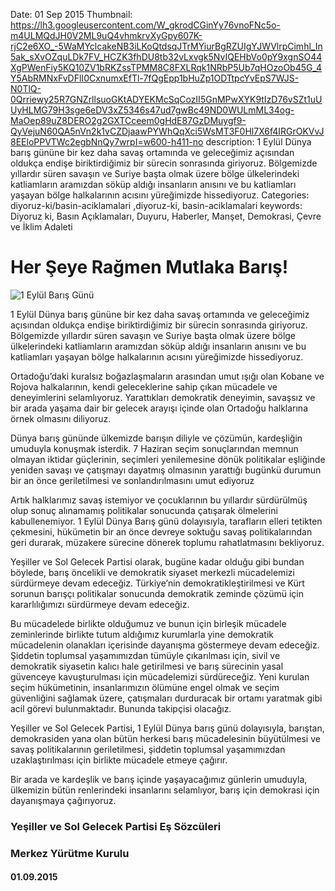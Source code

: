 Date: 01 Sep 2015
Thumbnail: https://lh3.googleusercontent.com/W_gkrodCGinYy76vnoFNc5o-m4ULMQdJH0V2ML9uQ4vhmkrvXyGpy607K-rjC2e6XO_-5WaMYclcakeNB3iLKoQtdsqJTrMYiurBgRZUIgYJWVlrpCimhl_In5ak_sXvOZquLDk7FV_HCZK3fhDU8tb32vLxvgk5NvIQEHbVo0pY9xgnSO44XgPWenFiy5KQ10ZV1bRKZssTPMM8C8FXLRqk1NRbP5Ub7qHOzoOb45G_4Y5AbRMNxFvDFlI0CxnumxEfTl-7fQgEpp1bHuZp1ODTtpcYvEpS7WJS-N0TlQ-0Qrriewy25R7GNZrllsuoGKtADYEKMcSqCozII5GnMPwXYK9tIzD76vSZt1uUUyHLMG79H3sge6eDV3xZ5346s47ud7gwBc49ND0WULmML34og-MaOep89uZ8DERO2g2GXTCceem0gHdE87GzDMuygf9-QyVejuN60QA5nVn2k1vCZDjaawPYWhQqXci5WsMT3F0Hl7X6f4IRGrOKVvJ8EEloPPVTWc2egbNnQy7wrpI=w600-h411-no
description: 1 Eylül Dünya barış gününe bir kez daha savaş ortamında ve geleceğimiz açısından oldukça endişe biriktirdiğimiz bir sürecin sonrasında giriyoruz. Bölgemizde yıllardır süren savaşın ve Suriye başta olmak üzere bölge ülkelerindeki katliamların aramızdan söküp aldığı insanların anısını ve bu katliamları yaşayan bölge halkalarının acısını yüreğimizde hissediyoruz.
Categories: diyoruz-ki/basin-aciklamalari ,diyoruz-ki, basin-aciklamalari
keywords: Diyoruz ki, Basın Açıklamaları, Duyuru, Haberler, Manşet, Demokrasi, Çevre ve İklim Adaleti

# Her Şeye Rağmen Mutlaka Barış!

![1 Eylül Barış Günü](https://lh3.googleusercontent.com/W_gkrodCGinYy76vnoFNc5o-m4ULMQdJH0V2ML9uQ4vhmkrvXyGpy607K-rjC2e6XO_-5WaMYclcakeNB3iLKoQtdsqJTrMYiurBgRZUIgYJWVlrpCimhl_In5ak_sXvOZquLDk7FV_HCZK3fhDU8tb32vLxvgk5NvIQEHbVo0pY9xgnSO44XgPWenFiy5KQ10ZV1bRKZssTPMM8C8FXLRqk1NRbP5Ub7qHOzoOb45G_4Y5AbRMNxFvDFlI0CxnumxEfTl-7fQgEpp1bHuZp1ODTtpcYvEpS7WJS-N0TlQ-0Qrriewy25R7GNZrllsuoGKtADYEKMcSqCozII5GnMPwXYK9tIzD76vSZt1uUUyHLMG79H3sge6eDV3xZ5346s47ud7gwBc49ND0WULmML34og-MaOep89uZ8DERO2g2GXTCceem0gHdE87GzDMuygf9-QyVejuN60QA5nVn2k1vCZDjaawPYWhQqXci5WsMT3F0Hl7X6f4IRGrOKVvJ8EEloPPVTWc2egbNnQy7wrpI=w600-h411-no)

1 Eylül Dünya barış gününe bir kez daha savaş ortamında ve geleceğimiz açısından oldukça endişe biriktirdiğimiz bir sürecin sonrasında giriyoruz. Bölgemizde yıllardır süren savaşın ve Suriye başta olmak üzere bölge ülkelerindeki katliamların aramızdan söküp aldığı insanların anısını ve bu katliamları yaşayan bölge halkalarının acısını yüreğimizde hissediyoruz.

Ortadoğu’daki kuralsız boğazlaşmaların arasından umut ışığı olan Kobane ve Rojova halkalarının, kendi geleceklerine sahip çıkan mücadele ve deneyimlerini selamlıyoruz. Yarattıkları demokratik deneyimin, savaşsız ve bir arada yaşama dair bir gelecek arayışı içinde olan Ortadoğu halklarına örnek olmasını diliyoruz.

Dünya barış gününde ülkemizde barışın diliyle ve çözümün, kardeşliğin umuduyla konuşmak isterdik. 7 Haziran seçim sonuçlarından memnun olmayan iktidar güçlerinin, seçimleri yenilemesine dönük politikalar eşliğinde yeniden savaşı ve çatışmayı dayatmış olmasının yarattığı bugünkü durumun bir an önce geriletilmesi ve sonlandırılmasını umut ediyoruz

Artık halklarımız savaş istemiyor ve çocuklarının bu yıllardır sürdürülmüş olup sonuç alınamamış politikalar sonucunda çatışarak ölmelerini kabullenemiyor. 1 Eylül Dünya Barış günü dolayısıyla, tarafların elleri tetikten çekmesini, hükümetin bir an önce devreye soktuğu savaş politikalarından geri durarak,  müzakere sürecine dönerek toplumu rahatlatmasını bekliyoruz.

Yeşiller ve Sol Gelecek Partisi olarak, bugüne kadar olduğu gibi bundan böylede, barış öncelikli ve demokratik siyaset merkezli mücadelemizi sürdürmeye devam edeceğiz. Türkiye’nin demokratikleştirilmesi ve Kürt sorunun barışçı politikalar sonucunda demokratik zeminde çözümü için kararlılığımızı sürdürmeye devam edeceğiz.

Bu mücadelede birlikte olduğumuz ve bunun için birleşik mücadele zeminlerinde birlikte tutum aldığımız kurumlarla yine demokratik mücadelenin olanakları içerisinde dayanışma göstermeye devam edeceğiz. Şiddetin toplumsal yaşamımızdan tümüyle çıkarılması için, sivil ve demokratik siyasetin kalıcı hale getirilmesi ve barış sürecinin yasal güvenceye kavuşturulması için mücadelemizi sürdüreceğiz. Yeni kurulan seçim hükümetinin, insanlarımızın ölümüne engel olmak ve seçim güvenliğini sağlamak üzere, çatışmaları durduracak bir ortamı yaratmak gibi acil görevi bulunmaktadır. Bununda takipçisi olacağız.

Yeşiller ve Sol Gelecek Partisi, 1 Eylül Dünya barış günü dolayısıyla, barıştan, demokrasiden yana olan bütün herkesi barış mücadelesinin büyütülmesi ve savaş politikalarının geriletilmesi, şiddetin toplumsal yaşamımızdan uzaklaştırılması için birlikte mücadele etmeye çağırır.

Bir arada ve kardeşlik ve barış içinde yaşayacağımız günlerin umuduyla,  ülkemizin bütün renlerindeki insanlarını selamlıyor, barış için demokrasi için dayanışmaya çağırıyoruz.


### Yeşiller ve Sol Gelecek Partisi Eş Sözcüleri
### Merkez Yürütme Kurulu
#### 01.09.2015
